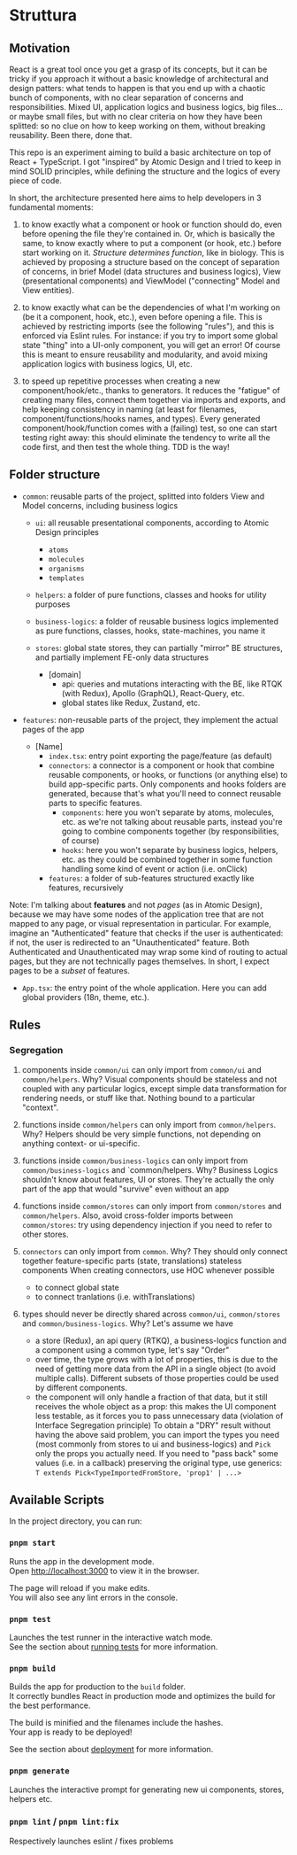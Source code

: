 # Struttura

## Motivation

React is a great tool once you get a grasp of its concepts, but it can be tricky if you approach it without a basic knowledge of architectural and design patters: what tends to happen is that you end up with a chaotic bunch of components, with no clear separation of concerns and responsibilities. Mixed UI, application logics and business logics, big files... or maybe small files, but with no clear criteria on how they have been splitted: so no clue on how to keep working on them, without breaking reusability. Been there, done that.

This repo is an experiment aiming to build a basic architecture on top of React + TypeScript. I got "inspired" by Atomic Design and I tried to keep in mind SOLID principles, while defining the structure and the logics of every piece of code.

In short, the architecture presented here aims to help developers in 3 fundamental moments:

1. to know exactly what a component or hook or function should do, even before opening the file they're contained in. Or, which is basically the same, to know exactly where to put a component (or hook, etc.) before start working on it. *Structure determines function*, like in biology. This is achieved by proposing a structure based on the concept of separation of concerns, in brief Model (data structures and business logics), View (presentational components) and ViewModel ("connecting" Model and View entities).

2. to know exactly what can be the dependencies of what I'm working on (be it a component, hook, etc.), even before opening a file. This is achieved by restricting imports (see the following "rules"), and this is enforced via Eslint rules. For instance: if you try to import some global state "thing" into a UI-only component, you will get an error! Of course this is meant to ensure reusability and modularity, and avoid mixing application logics with business logics, UI, etc.

3. to speed up repetitive processes when creating a new component/hook/etc., thanks to generators. It reduces the "fatigue" of creating many files, connect them together via imports and exports, and help keeping consistency in naming (at least for filenames, component/functions/hooks names, and types). Every generated component/hook/function comes with a (failing) test, so one can start testing right away: this should eliminate the tendency to write all the code first, and then test the whole thing. TDD is the way!

## Folder structure

- `common`: reusable parts of the project, splitted into folders View and Model concerns, including business logics
    - `ui`: all reusable presentational components, according to Atomic Design principles
        - `atoms`
        - `molecules`
        - `organisms`
        - `templates`

    - `helpers`: a folder of pure functions, classes and hooks for utility purposes

    - `business-logics`: a folder of reusable business logics implemented as pure functions, classes, hooks, state-machines, you name it

    - `stores`: global state stores, they can partially "mirror" BE structures, and partially implement FE-only data structures
        - [domain]
            - api: queries and mutations interacting with the BE, like RTQK (with Redux), Apollo (GraphQL), React-Query, etc.
            - global states like Redux, Zustand, etc.

- `features`: non-reusable parts of the project, they implement the actual pages of the app
    - [Name]
        - `index.tsx`: entry point exporting the page/feature (as default)
        - `connectors`: a connector is a component or hook that combine reusable components, or hooks, or functions (or anything else) to build app-specific parts. Only components and hooks folders are generated, because that's what you'll need to connect reusable parts to specific features.
            - `components`: here you won't separate by atoms, molecules, etc. as we're not talking about reusable parts, instead you're going to combine components together (by responsibilities, of course)
            - `hooks`: here you won't separate by business logics, helpers, etc. as they could be combined together in some function handling some kind of event or action (i.e. onClick)
        - `features`: a folder of sub-features structured exactly like features, recursively

Note: I'm talking about **features** and not *pages* (as in Atomic Design), because we may have some nodes of the application tree that are not mapped to any page, or visual representation in particular. For example, imagine an "Authenticated" feature that checks if the user is authenticated: if not, the user is redirected to an "Unauthenticated" feature. Both Authenticated and Unauthenticated may wrap some kind of routing to actual pages, but they are not technically pages themselves. In short, I expect pages to be a *subset* of features.

- `App.tsx`: the entry point of the whole application. Here you can add global providers (18n, theme, etc.).

## Rules

### Segregation

1. components inside `common/ui` can only import from `common/ui` and `common/helpers`.
    Why? Visual components should be stateless and not coupled with any particular logics, except simple data transformation for rendering needs, or stuff like that. Nothing bound to a particular "context".

2. functions inside `common/helpers` can only import from `common/helpers`.
    Why? Helpers should be very simple functions, not depending on anything context- or ui-specific.

3. functions inside `common/business-logics` can only import from `common/business-logics` and `common/helpers.
    Why? Business Logics shouldn't know about features, UI or stores. They're actually the only part of the app that would "survive" even without an app

4. functions inside `common/stores` can only import from `common/stores` and `common/helpers`. Also, avoid cross-folder imports between `common/stores`: try using dependency injection if you need to refer to other stores.

6. `connectors` can only import from `common`.
    Why? They should only connect together feature-specific parts (state, translations) stateless components 
    When creating connectors, use HOC whenever possible
    - to connect global state
    - to connect tranlations (i.e. withTranslations)

7. types should never be directly shared across `common/ui`, `common/stores` and `common/business-logics`. 
    Why? Let's assume we have
    - a store (Redux), an api query (RTKQ), a business-logics function and a component using a common type, let's say "Order"
    - over time, the type grows with a lot of properties, this is due to the need of getting more data from the API in a single object (to avoid multiple calls). Different subsets of those properties could be used by different components.
    - the component will only handle a fraction of that data, but it still receives the whole object as a prop: this makes the UI component less testable, as it forces you to pass unnecessary data (violation of Interface Segregation principle)
    To obtain a "DRY" result without having the above said problem, you can import the types you need (most commonly from stores to ui and business-logics) and `Pick` only the props you actually need. If you need to "pass back" some values (i.e. in a callback) preserving the original type, use generics: `T extends Pick<TypeImportedFromStore, 'prop1' | ...>`

## Available Scripts

In the project directory, you can run:

### `pnpm start`

Runs the app in the development mode.\
Open [http://localhost:3000](http://localhost:3000) to view it in the browser.

The page will reload if you make edits.\
You will also see any lint errors in the console.

### `pnpm test`

Launches the test runner in the interactive watch mode.\
See the section about [running tests](https://facebook.github.io/create-react-app/docs/running-tests) for more information.

### `pnpm build`

Builds the app for production to the `build` folder.\
It correctly bundles React in production mode and optimizes the build for the best performance.

The build is minified and the filenames include the hashes.\
Your app is ready to be deployed!

See the section about [deployment](https://facebook.github.io/create-react-app/docs/deployment) for more information.

### `pnpm generate`

Launches the interactive prompt for generating new ui components, stores, helpers etc.

### `pnpm lint` / `pnpm lint:fix`

Respectively launches eslint / fixes problems
